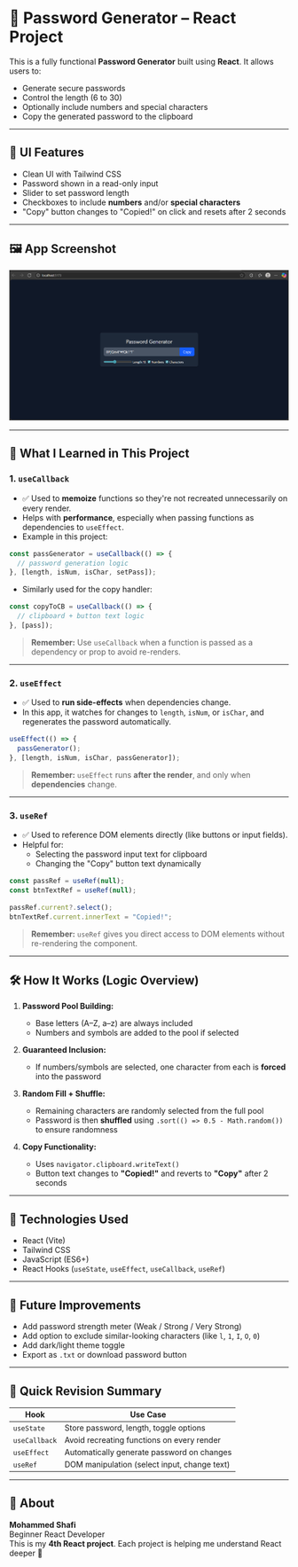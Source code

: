 # 🔐 Password Generator – React Project

This is a fully functional **Password Generator** built using **React**. It allows users to:

- Generate secure passwords
- Control the length (6 to 30)
- Optionally include numbers and special characters
- Copy the generated password to the clipboard

---

## 📸 UI Features

- Clean UI with Tailwind CSS
- Password shown in a read-only input
- Slider to set password length
- Checkboxes to include **numbers** and/or **special characters**
- "Copy" button changes to "Copied!" on click and resets after 2 seconds

---

## 🖼️ App Screenshot

![Password Generator UI](./src/assets/image.png)

---

## 🧠 What I Learned in This Project

### 1. `useCallback`

- ✅ Used to **memoize** functions so they're not recreated unnecessarily on every render.
- Helps with **performance**, especially when passing functions as dependencies to `useEffect`.
- Example in this project:

```js
const passGenerator = useCallback(() => {
  // password generation logic
}, [length, isNum, isChar, setPass]);
```

- Similarly used for the copy handler:

```js
const copyToCB = useCallback(() => {
  // clipboard + button text logic
}, [pass]);
```

> **Remember:** Use `useCallback` when a function is passed as a dependency or prop to avoid re-renders.

---

### 2. `useEffect`

- ✅ Used to **run side-effects** when dependencies change.
- In this app, it watches for changes to `length`, `isNum`, or `isChar`, and regenerates the password automatically.

```js
useEffect(() => {
  passGenerator();
}, [length, isNum, isChar, passGenerator]);
```

> **Remember:** `useEffect` runs **after the render**, and only when **dependencies** change.

---

### 3. `useRef`

- ✅ Used to reference DOM elements directly (like buttons or input fields).
- Helpful for:
  - Selecting the password input text for clipboard
  - Changing the "Copy" button text dynamically

```js
const passRef = useRef(null);
const btnTextRef = useRef(null);
```

```js
passRef.current?.select();
btnTextRef.current.innerText = "Copied!";
```

> **Remember:** `useRef` gives you direct access to DOM elements without re-rendering the component.

---

## 🛠️ How It Works (Logic Overview)

1. **Password Pool Building:**

   - Base letters (A–Z, a–z) are always included
   - Numbers and symbols are added to the pool if selected

2. **Guaranteed Inclusion:**

   - If numbers/symbols are selected, one character from each is **forced** into the password

3. **Random Fill + Shuffle:**

   - Remaining characters are randomly selected from the full pool
   - Password is then **shuffled** using `.sort(() => 0.5 - Math.random())` to ensure randomness

4. **Copy Functionality:**
   - Uses `navigator.clipboard.writeText()`
   - Button text changes to **"Copied!"** and reverts to **"Copy"** after 2 seconds

---

## 🚀 Technologies Used

- React (Vite)
- Tailwind CSS
- JavaScript (ES6+)
- React Hooks (`useState`, `useEffect`, `useCallback`, `useRef`)

---

## 📌 Future Improvements

- Add password strength meter (Weak / Strong / Very Strong)
- Add option to exclude similar-looking characters (like `l`, `1`, `I`, `O`, `0`)
- Add dark/light theme toggle
- Export as `.txt` or download password button

---

## 🧠 Quick Revision Summary

| Hook          | Use Case                                     |
| ------------- | -------------------------------------------- |
| `useState`    | Store password, length, toggle options       |
| `useCallback` | Avoid recreating functions on every render   |
| `useEffect`   | Automatically generate password on changes   |
| `useRef`      | DOM manipulation (select input, change text) |

---

## 🙌 About

**Mohammed Shafi**  
Beginner React Developer  
This is my **4th React project**. Each project is helping me understand React deeper 🚀
